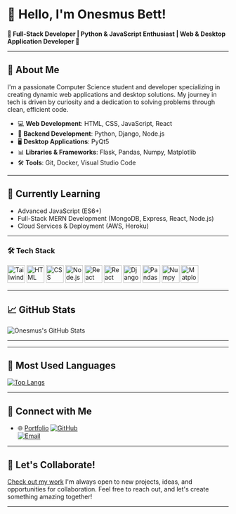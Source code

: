 
# 👋 Hello, I'm Onesmus Bett!

**🌟 Full-Stack Developer | Python & JavaScript Enthusiast | Web & Desktop Application Developer 🌟**

---

## 🚀 About Me

I'm a passionate Computer Science student and developer specializing in creating dynamic web applications and desktop solutions. My journey in tech is driven by curiosity and a dedication to solving problems through clean, efficient code.

- 💻 **Web Development**: HTML, CSS, JavaScript, React
- 🐍 **Backend Development**: Python, Django, Node.js
- 🖥️ **Desktop Applications**: PyQt5
- 📊 **Libraries & Frameworks**: Flask, Pandas, Numpy, Matplotlib
- 🛠️ **Tools**: Git, Docker, Visual Studio Code

---

## 🌱 Currently Learning

- Advanced JavaScript (ES6+)
- Full-Stack MERN Development (MongoDB, Express, React, Node.js)
- Cloud Services & Deployment (AWS, Heroku)

---

### 🛠️ Tech Stack

<p align="left">
  <img src="https://img.shields.io/badge/Tailwind_CSS-38B2AC?style=for-the-badge&logo=tailwind-css&logoColor=white&size=2x" height="40" alt="Tailwind CSS"/>
  <img src="https://img.shields.io/badge/HTML-E34F26?style=for-the-badge&logo=html5&logoColor=white&size=2x" height="40" alt="HTML"/>
  <img src="https://img.shields.io/badge/CSS-1572B6?style=for-the-badge&logo=css3&logoColor=white&size=2x" height="40" alt="CSS"/>
  <img src="https://img.shields.io/badge/Node.js-339933?style=for-the-badge&logo=node.js&logoColor=white&size=2x" height="40" alt="Node.js"/>
  <img src="https://img.shields.io/badge/React-61DAFB?style=for-the-badge&logo=react&logoColor=black&size=2x" height="40" alt="React"/>
  <img src="https://img.shields.io/badge/React_Native-20232A?style=for-the-badge&logo=react&logoColor=61DAFB&size=2x" height="40" alt="React Native"/>
  <img src="https://img.shields.io/badge/Django-092E20?style=for-the-badge&logo=django&logoColor=white&size=2x" height="40" alt="Django"/>
  <img src="https://img.shields.io/badge/Pandas-150458?style=for-the-badge&logo=pandas&logoColor=white&size=2x" height="40" alt="Pandas"/>
  <img src="https://img.shields.io/badge/Numpy-013243?style=for-the-badge&logo=numpy&logoColor=white&size=2x" height="40" alt="Numpy"/>
  <img src="https://img.shields.io/badge/Matplotlib-0C55C2?style=for-the-badge&logo=matplotlib&logoColor=white&size=2x" height="40" alt="Matplotlib"/>
</p>

---

## 📈 GitHub Stats

![Onesmus's GitHub Stats](https://github-readme-stats.vercel.app/api?username=onesmuskipchumba0&show_icons=true&theme=blueberry)

---

---

## 🌱 Most Used Languages
[![Top Langs](https://github-readme-stats.vercel.app/api/top-langs/?username=onesmuskipchumba0&layout=donut&theme=radical)](https://github.com/onesmuskipchumba0/github-readme-stats)

---


## 🔗 Connect with Me
- 🌐 [Portfolio](https://onesmusbett-portfolio.vercel.app)
[![GitHub](https://img.shields.io/badge/-GitHub-black?style=for-the-badge&logo=GitHub&logoColor=white&link=https://github.com/onesmuskipchumba0)](https://github.com/onesmuskipchumba0)  
[![Email](https://img.shields.io/badge/Email-onesmuskipchumba5%40gmail.com-blue?style=for-the-badge)](mailto:onesmuskipchumba5@gmail.com)

---

## 💬 Let's Collaborate!
[Check out my work](https://onesmusbett.vercel.app)
I'm always open to new projects, ideas, and opportunities for collaboration. Feel free to reach out, and let's create something amazing together!

---
